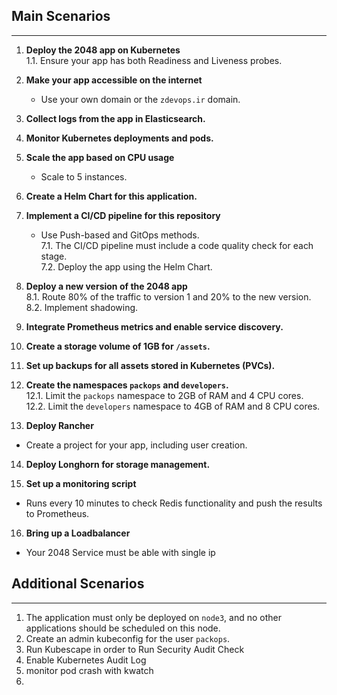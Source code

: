 ## Main Scenarios
----------------------

1. **Deploy the 2048 app on Kubernetes**  
   1.1. Ensure your app has both Readiness and Liveness probes.  

2. **Make your app accessible on the internet**  
   - Use your own domain or the `zdevops.ir` domain.  

3. **Collect logs from the app in Elasticsearch.**

4. **Monitor Kubernetes deployments and pods.**

5. **Scale the app based on CPU usage**  
   - Scale to 5 instances.  

6. **Create a Helm Chart for this application.**

7. **Implement a CI/CD pipeline for this repository**  
   - Use Push-based and GitOps methods.  
   7.1. The CI/CD pipeline must include a code quality check for each stage.  
   7.2. Deploy the app using the Helm Chart.  

8. **Deploy a new version of the 2048 app**  
   8.1. Route 80% of the traffic to version 1 and 20% to the new version.  
   8.2. Implement shadowing.  

9. **Integrate Prometheus metrics and enable service discovery.**

10. **Create a storage volume of 1GB for `/assets`.**

11. **Set up backups for all assets stored in Kubernetes (PVCs).**

12. **Create the namespaces `packops` and `developers`.**  
   12.1. Limit the `packops` namespace to 2GB of RAM and 4 CPU cores.  
   12.2. Limit the `developers` namespace to 4GB of RAM and 8 CPU cores.  

13. **Deploy Rancher**  
   - Create a project for your app, including user creation.  

14. **Deploy Longhorn for storage management.**

15. **Set up a monitoring script**  
   - Runs every 10 minutes to check Redis functionality and push the results to Prometheus.  
16. **Bring up a Loadbalancer**  
   - Your 2048 Service must be able with single ip 
## Additional Scenarios
------------------------

1. The application must only be deployed on `node3`, and no other applications should be scheduled on this node.
2. Create an admin kubeconfig for the user `packops`.
3. Run Kubescape in order to Run Security Audit Check
4. Enable Kubernetes Audit Log
5. monitor pod crash with kwatch
6. 
